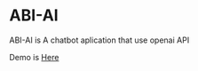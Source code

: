 # ABI-AI
ABI-AI is A chatbot aplication that use openai API

Demo is [Here](https://abi-ai.vercel.app/)
